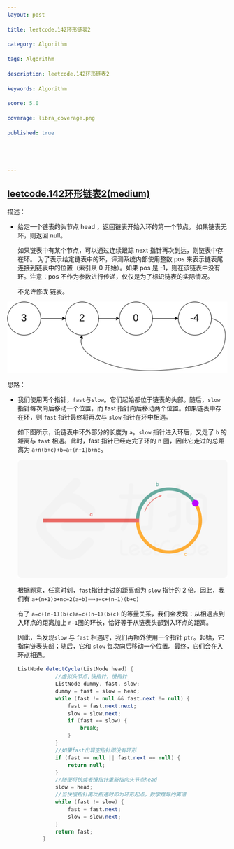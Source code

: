 ```yaml
---
layout: post

title: leetcode.142环形链表2

category: Algorithm

tags: Algorithm

description: leetcode.142环形链表2

keywords: Algorithm

score: 5.0

coverage: libra_coverage.png

published: true




---
```


##  [leetcode.142环形链表2(medium)](https://leetcode.cn/problems/linked-list-cycle-ii/)

描述：

- 给定一个链表的头节点  head ，返回链表开始入环的第一个节点。 如果链表无环，则返回 null。

  如果链表中有某个节点，可以通过连续跟踪 next 指针再次到达，则链表中存在环。 为了表示给定链表中的环，评测系统内部使用整数 pos 来表示链表尾连接到链表中的位置（索引从 0 开始）。如果 pos 是 -1，则在该链表中没有环。注意：pos 不作为参数进行传递，仅仅是为了标识链表的实际情况。

  不允许修改 链表。


![img](/assets/imgs/circularlinkedlist-16639913786625.png)

思路：

- 我们使用两个指针，`fast`与`slow`。它们起始都位于链表的头部。随后，`slow` 指针每次向后移动一个位置，而 fast 指针向后移动两个位置。如果链表中存在环，则 `fast` 指针最终将再次与 `slow` 指针在环中相遇。

  如下图所示，设链表中环外部分的长度为 `a`。`slow` 指针进入环后，又走了 `b` 的距离与 `fast` 相遇。此时，fast 指针已经走完了环的 n 圈，因此它走过的总距离为 `a+n(b+c)+b=a+(n+1)b+nc`。

  ![fig1](/assets/imgs/142_fig1.png)

  根据题意，任意时刻，`fast`指针走过的距离都为 `slow` 指针的 2 倍。因此，我们有
  `a+(n+1)b+nc=2(a+b)⟹a=c+(n−1)(b+c)`

  有了 `a=c+(n-1)(b+c)a=c+(n−1)(b+c)` 的等量关系，我们会发现：从相遇点到入环点的距离加上 `n-1`圈的环长，恰好等于从链表头部到入环点的距离。

  因此，当发现`slow` 与 `fast` 相遇时，我们再额外使用一个指针 `ptr`。起始，它指向链表头部；随后，它和 `slow` 每次向后移动一个位置。最终，它们会在入环点相遇。

  ```java
  ListNode detectCycle(ListNode head) {
              //虚拟头节点,快指针，慢指针
              ListNode dummy, fast, slow;
              dummy = fast = slow = head;
              while (fast != null && fast.next != null) {
                  fast = fast.next.next;
                  slow = slow.next;
                  if (fast == slow) {
                      break;
                  }
              }
              //如果fast出现空指针即没有环形
              if (fast == null || fast.next == null) {
                  return null;
              }
              //随便将快或者慢指针重新指向头节点head
              slow = head;
              //当快慢指针再次相遇时即为环形起点，数学推导的离谱
              while (fast != slow) {
                  fast = fast.next;
                  slow = slow.next;
              }
              return fast;
          }
  ```

  

  

  

  

  

  